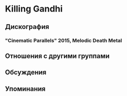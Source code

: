 # Killing Gandhi



## Дискография

### "Cinematic Parallels" 2015, Melodic Death Metal




## Отношения с другими группами


## Обсуждения


## Упоминания

